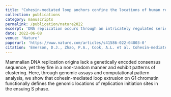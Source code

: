```yaml
---
title: "Cohesin-mediated loop anchors confine the locations of human replication origins."
collection: publications
category: manuscripts
permalink: /publication/nature2022
excerpt: 'DNA replication occurs through an intricately regulated series of molecular events and is fundamental for genome stability1,2. At present, it is unknown how the locations of replication origins are determined in the human genome. Here we dissect the role of topologically associating domains (TADs)3,4,5,6, subTADs7 and loops8 in the positioning of replication initiation zones (IZs). We stratify TADs and subTADs by the presence of corner-dots indicative of loops and the orientation of CTCF motifs. We find that high-efficiency, early replicating IZs localize to boundaries between adjacent corner-dot TADs anchored by high-density arrays of divergently and convergently oriented CTCF motifs. By contrast, low-efficiency IZs localize to weaker dotless boundaries. Following ablation of cohesin-mediated loop extrusion during G1, high-efficiency IZs become diffuse and delocalized at boundaries with complex CTCF motif orientations. Moreover, G1 knockdown of the cohesin unloading factor WAPL results in gained long-range loops and narrowed localization of IZs at the same boundaries. Finally, targeted deletion or insertion of specific boundaries causes local replication timing shifts consistent with IZ loss or gain, respectively. Our data support a model in which cohesin-mediated loop extrusion and stalling at a subset of genetically encoded TAD and subTAD boundaries is an essential determinant of the locations of replication origins in human S phase.'
date: 2022-06-08
venue: 'Nature'
paperurl: 'https://www.nature.com/articles/s41586-022-04803-0'
citation: 'Emerson, D.J., Zhao, P.A., Cook, A.L. et al. Cohesin-mediated loop anchors confine the locations of human replication origins. Nature 606, 812–819 (2022).'
---
```


Mammalian DNA replication origins lack a genetically encoded consensus sequence, yet they fire in a non-random manner and exhibit patterns of clustering. Here, through genomic assays and computational pattern analysis, we show that cohesin-mediated loop extrusion on G1 chromatin functionally defines the genomic locations of replication initiation sites in the ensuing S phase.
